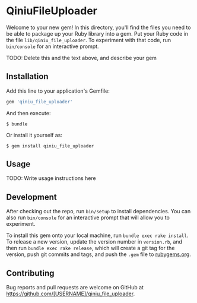 # QiniuFileUploader

Welcome to your new gem! In this directory, you'll find the files you need to be able to package up your Ruby library into a gem. Put your Ruby code in the file `lib/qiniu_file_uploader`. To experiment with that code, run `bin/console` for an interactive prompt.

TODO: Delete this and the text above, and describe your gem

## Installation

Add this line to your application's Gemfile:

```ruby
gem 'qiniu_file_uploader'
```

And then execute:

    $ bundle

Or install it yourself as:

    $ gem install qiniu_file_uploader

## Usage

TODO: Write usage instructions here

## Development

After checking out the repo, run `bin/setup` to install dependencies. You can also run `bin/console` for an interactive prompt that will allow you to experiment.

To install this gem onto your local machine, run `bundle exec rake install`. To release a new version, update the version number in `version.rb`, and then run `bundle exec rake release`, which will create a git tag for the version, push git commits and tags, and push the `.gem` file to [rubygems.org](https://rubygems.org).

## Contributing

Bug reports and pull requests are welcome on GitHub at https://github.com/[USERNAME]/qiniu_file_uploader.
